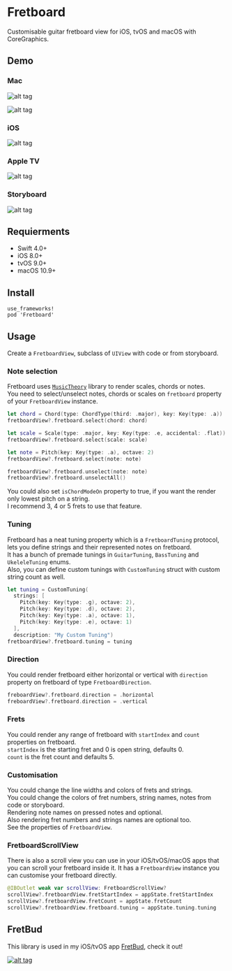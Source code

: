 Fretboard
===

Customisable guitar fretboard view for iOS, tvOS and macOS with CoreGraphics.

Demo
----

### Mac

![alt tag](https://github.com/cemolcay/Fretboard/blob/master/Examples/mac_horizontal.png?raw=true)

![alt tag](https://github.com/cemolcay/Fretboard/blob/master/Examples/mac_vertical.png?raw=true)
    
### iOS

![alt tag](https://github.com/cemolcay/Fretboard/blob/master/Examples/ios.png?raw=true)

### Apple TV

![alt tag](https://github.com/cemolcay/Fretboard/blob/master/Examples/tv.png?raw=true)

### Storyboard

![alt tag](https://github.com/cemolcay/Fretboard/blob/master/Examples/ib.png?raw=true)

Requierments
----

* Swift 4.0+
* iOS 8.0+
* tvOS 9.0+
* macOS 10.9+

Install
----

```
use_frameworks!
pod 'Fretboard'
```

Usage
----

Create a `FretboardView`, subclass of `UIView` with code or from storyboard.  

### Note selection

Fretboard uses [`MusicTheory`](https://github.com/cemolcay/MusicTheory) library to render scales, chords or notes.  
You need to select/unselect notes, chords or scales on `fretboard` property of your `FretboardView` instance.  

``` swift
let chord = Chord(type: ChordType(third: .major), key: Key(type: .a))
fretboardView?.fretboard.select(chord: chord)

let scale = Scale(type: .major, key: Key(type: .e, accidental: .flat))
fretboardView?.fretboard.select(scale: scale)

let note = Pitch(key: Key(type: .a), octave: 2)
fretboardView?.fretboard.select(note: note)

fretboardView?.fretboard.unselect(note: note)
fretboardView?.fretboard.unselectAll()
```

You could also set `isChordModeOn` property to true, if you want the render only lowest pitch on a string.  
I recommend 3, 4 or 5 frets to use that feature.

### Tuning

Fretboard has a neat tuning property which is a `FretboardTuning` protocol, lets you define strings and their represented notes on fretboard.  
It has a bunch of premade tunings in `GuitarTuning`, `BassTuning` and `UkeleleTuning` enums.  
Also, you can define custom tunings with `CustomTuning` struct with custom string count as well.

``` swift
let tuning = CustomTuning(
  strings: [
    Pitch(key: Key(type: .g), octave: 2),
    Pitch(key: Key(type: .d), octave: 2),
    Pitch(key: Key(type: .a), octave: 1),
    Pitch(key: Key(type: .e), octave: 1)
  ], 
  description: "My Custom Tuning")
fretboardView?.fretboard.tuning = tuning
```

### Direction

You could render fretboard either horizontal or vertical with `direction` property on fretboard of type `FretboardDirection`.

``` swift
freboardView?.fretboard.direction = .horizontal
freboardView?.fretboard.direction = .vertical
```

### Frets 

You could render any range of fretboard with `startIndex` and `count` properties on fretboard.  
`startIndex` is the starting fret and 0 is open string, defaults 0.  
`count` is the fret count and defaults 5.

### Customisation

You could change the line widths and colors of frets and strings.  
You could change the colors of fret numbers, string names, notes from code or storyboard.  
Rendering note names on pressed notes and optional.  
Also rendering fret numbers and strings names are optional too.  
See the properties of `FretboardView`.

### FretboardScrollView

There is also a scroll view you can use in your iOS/tvOS/macOS apps that you can scroll your fretboard inside it. It has a `FretboardView` instance you can customise your fretboard directly.

``` swift
@IBOutlet weak var scrollView: FretboardScrollView?
scrollView?.fretboardView.fretStartIndex = appState.fretStartIndex
scrollView?.fretboardView.fretCount = appState.fretCount
scrollView?.fretboardView.fretboard.tuning = appState.tuning.tuning
```

FretBud
----

This library is used in my iOS/tvOS app [FretBud](https://itunes.apple.com/us/app/fretbud-chord-scales-for-guitar-bass-and-more/id1234224249?mt=8), check it out!  
  
[![alt tag](https://linkmaker.itunes.apple.com/assets/shared/badges/en-us/appstore-lrg.svg)](https://itunes.apple.com/us/app/fretbud-chord-scales-for-guitar-bass-and-more/id1234224249?mt=8)
